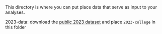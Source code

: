 This directory is where you can put place data that serve as input to your analyses.

<!-- ``` ./download_repo.sh https://github.com/coursekata/data.git ``` -->

2023-data: download the [public 2023 dataset](https://github.com/coursekata/data) and place `2023-college` in this folder

